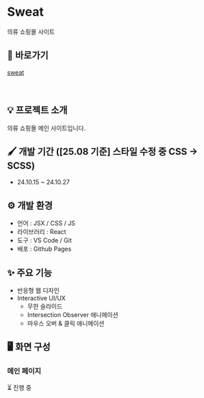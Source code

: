# Sweat
의류 쇼핑몰 사이트

## 🔗 바로가기
[sweat](https://hyungyeong77.github.io/sweat)
<br><br><br>

## 💡 프로젝트 소개
의류 쇼핑몰 메인 사이트입니다.

## 🖌️ 개발 기간 ([25.08 기준] 스타일 수정 중 CSS -> SCSS)
* 24.10.15 ~ 24.10.27

## ⚙️ 개발 환경
- 언어 : JSX / CSS / JS
- 라이브러리 : React
- 도구 : VS Code / Git
- 배포 : Github Pages

## ✨ 주요 기능
- 반응형 웹 디자인
- Interactive UI/UX
  * 무한 슬라이드
  * Intersection Observer 애니메이션
  * 마우스 오버 & 클릭 애니메이션

## 🖥️ 화면 구성
### 메인 페이지
⏳ 진행 중

